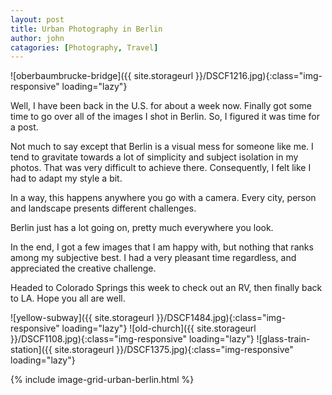 ```yaml
---
layout: post
title: Urban Photography in Berlin
author: john
catagories: [Photography, Travel]
---
```



![oberbaumbrucke-bridge]({{ site.storageurl }}/DSCF1216.jpg){:class="img-responsive" loading="lazy"}

Well, I have been back in the U.S. for about a week now. Finally got some time to go over all of the images I shot in Berlin. So, I figured it was time for a post.

Not much to say except that Berlin is a visual mess for someone like me. I tend to gravitate towards a lot of simplicity and subject isolation in my photos. That was very difficult to achieve there. Consequently, I felt like I had to adapt my style a bit. 

In a way, this happens anywhere you go with a camera. Every city, person and landscape presents different challenges. 

Berlin just has a lot going on, pretty much everywhere you look. 

In the end, I got a few images that I am happy with, but nothing that ranks among my subjective best. I had a very pleasant time regardless, and appreciated the creative challenge. 

Headed to Colorado Springs this week to check out an RV, then finally back to LA. Hope you all are well.

![yellow-subway]({{ site.storageurl }}/DSCF1484.jpg){:class="img-responsive" loading="lazy"}
![old-church]({{ site.storageurl }}/DSCF1108.jpg){:class="img-responsive" loading="lazy"}
![glass-train-station]({{ site.storageurl }}/DSCF1375.jpg){:class="img-responsive" loading="lazy"}

{% include image-grid-urban-berlin.html %}


